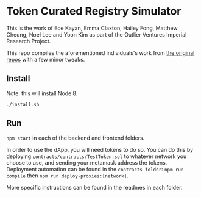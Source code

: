 # Token Curated Registry Simulator

This is the work of Ece Kayan, Emma Claxton, Hailey Fong, Matthew Cheung, Noel Lee and Yoon Kim as part of the Outlier Ventures Imperial Research Project.

This repo compiles the aforementioned individuals's work from [the original repos](https://github.com/TCR-Simulator) with a few minor tweaks.

## Install

Note: this will install Node 8.

```
./install.sh
```

## Run

`npm start` in each of the backend and frontend folders.

In order to use the dApp, you will need tokens to do so. You can do this by deploying `contracts/contracts/TestToken.sol` to whatever network you choose to use, and sending your metamask address the tokens. Deployment automation can be found in the `contracts folder`: `npm run compile` then `npm run deploy-proxies:[network]`.

More specific instructions can be found in the readmes in each folder.

